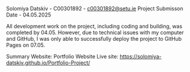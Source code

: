 Solomiya Datskiv - C00301892 - c00301892@setu.ie
Project Submisson Date - 04.05.2025

All development work on the project, including coding and building, was completed by 04.05. 
However, due to technical issues with my computer and GitHub, I was only able to successfully deploy the project to GitHub Pages on 07.05.

Summary
Website: Portfolio Website
Live site: https://solomiya-datskiv.github.io/Portfolio-Project/ 
